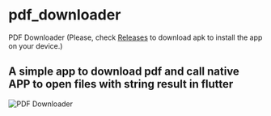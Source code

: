 # pdf_downloader

PDF Downloader (Please, check [Releases](https://github.com/RafiaChy/pdf_downloader/releases) to download apk to install the app on your device.)

## A simple app to download pdf and call native APP to open files with string result in flutter

![PDF Downloader](assets/gifs/gif-pdf.gif "pdf-downloader")

